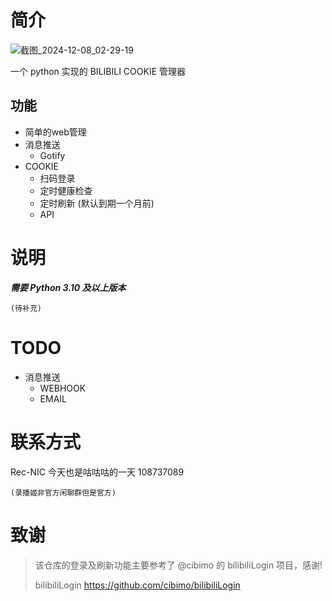 # 简介

![截图_2024-12-08_02-29-19](https://github.com/user-attachments/assets/a2f4895a-2588-42cc-a0c0-cc9f801ca563)

一个 python 实现的 BILIBILI COOKIE 管理器

## 功能

- 简单的web管理
- 消息推送
  - Gotify
- COOKIE
  - 扫码登录
  - 定时健康检查
  - 定时刷新 (默认到期一个月前)
  - API

# 说明

**_需要 Python 3.10 及以上版本_**

```
(待补充)
```

# TODO

- 消息推送
  - WEBHOOK
  - EMAIL

# 联系方式

Rec-NIC 今天也是咕咕咕的一天 108737089

    (录播姬非官方闲聊群但是官方)

# 致谢
> 该仓库的登录及刷新功能主要参考了 @cibimo 的 bilibiliLogin 项目，感谢!
> 
> bilibiliLogin https://github.com/cibimo/bilibiliLogin
